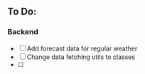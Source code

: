 ## To Do:
### Backend
- [ ] Add forecast data for regular weather
- [ ] Change data fetching utils to classes
- [ ] 